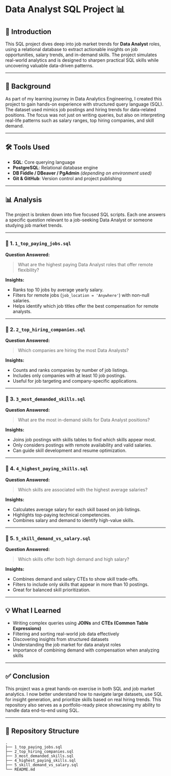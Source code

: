 # Data Analyst SQL Project 📊

## 📌 Introduction

This SQL project dives deep into job market trends for **Data Analyst** roles, using a relational database to extract actionable insights on job opportunities, salary trends, and in-demand skills. The project simulates real-world analytics and is designed to sharpen practical SQL skills while uncovering valuable data-driven patterns.

---

## 🧠 Background

As part of my learning journey in Data Analytics Engineering, I created this project to gain hands-on experience with structured query language (SQL). The dataset used mimics job postings and hiring trends for data-related positions. The focus was not just on writing queries, but also on interpreting real-life patterns such as salary ranges, top hiring companies, and skill demand.

---

## 🛠️ Tools Used

- **SQL**: Core querying language
- **PostgreSQL**: Relational database engine
- **DB Fiddle / DBeaver / PgAdmin** *(depending on environment used)*
- **Git & GitHub**: Version control and project publishing

---

## 📊 Analysis

The project is broken down into five focused SQL scripts. Each one answers a specific question relevant to a job-seeking Data Analyst or someone studying job market trends.

---

### 🔹 1. `1_top_paying_jobs.sql`
**Question Answered:**  
> What are the highest paying Data Analyst roles that offer remote flexibility?

**Insights:**  
- Ranks top 10 jobs by average yearly salary.
- Filters for remote jobs (`job_location = 'Anywhere'`) with non-null salaries.
- Helps identify which job titles offer the best compensation for remote analysts.

---

### 🔹 2. `2_top_hiring_companies.sql`
**Question Answered:**  
> Which companies are hiring the most Data Analysts?

**Insights:**  
- Counts and ranks companies by number of job listings.
- Includes only companies with at least 10 job postings.
- Useful for job targeting and company-specific applications.

---

### 🔹 3. `3_most_demanded_skills.sql`
**Question Answered:**  
> What are the most in-demand skills for Data Analyst positions?

**Insights:**  
- Joins job postings with skills tables to find which skills appear most.
- Only considers postings with remote availability and valid salaries.
- Can guide skill development and resume optimization.

---

### 🔹 4. `4_highest_paying_skills.sql`
**Question Answered:**  
> Which skills are associated with the highest average salaries?

**Insights:**  
- Calculates average salary for each skill based on job listings.
- Highlights top-paying technical competencies.
- Combines salary and demand to identify high-value skills.

---

### 🔹 5. `5_skill_demand_vs_salary.sql`
**Question Answered:**  
> Which skills offer both high demand and high salary?

**Insights:**  
- Combines demand and salary CTEs to show skill trade-offs.
- Filters to include only skills that appear in more than 10 postings.
- Great for balanced skill prioritization.

---

## 💡 What I Learned

- Writing complex queries using **JOINs** and **CTEs (Common Table Expressions)**
- Filtering and sorting real-world job data effectively
- Discovering insights from structured datasets
- Understanding the job market for data analyst roles
- Importance of combining demand with compensation when analyzing skills

---

## ✅ Conclusion

This project was a great hands-on exercise in both SQL and job market analytics. I now better understand how to navigate large datasets, use SQL for insight generation, and prioritize skills based on real hiring trends. This repository also serves as a portfolio-ready piece showcasing my ability to handle data end-to-end using SQL.

---

## 📁 Repository Structure

```plaintext
.
├── 1_top_paying_jobs.sql
├── 2_top_hiring_companies.sql
├── 3_most_demanded_skills.sql
├── 4_highest_paying_skills.sql
├── 5_skill_demand_vs_salary.sql
└── README.md

